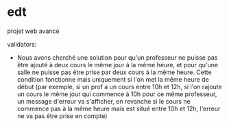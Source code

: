 # edt
projet web avancé

validators: 
- Nous avons cherché une solution pour qu'un professeur ne puisse pas être ajouté à deux cours le même jour à la même heure, et pour qu'une salle ne puisse pas être prise par deux cours à la même heure. Cette condition fonctionne mais uniquement si l'on met la même heure de début (par exemple, si un prof a un cours entre 10h et 12h, si l'on rajoute un cours le même jour qui commence à 10h pour ce même professeur, un message d'erreur va s'afficher, en revanche si le cours ne commence pas à la même heure mais est situé entre 10h et 12h, l'erreur ne va pas être prise en compte)
